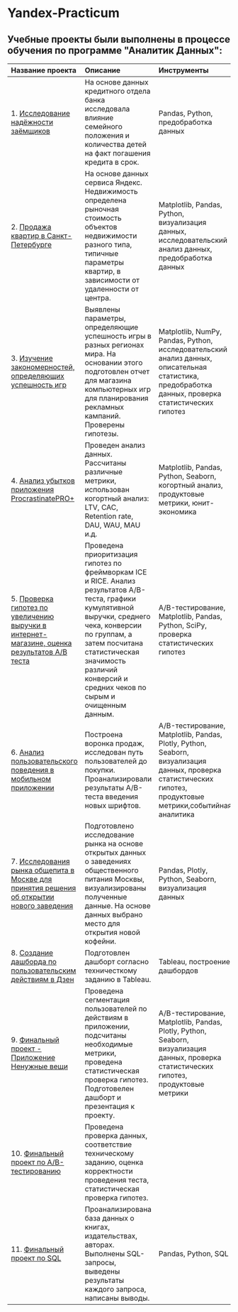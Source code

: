 # Yandex-Practicum

## Учебные проекты были выполнены в процессе обучения по программе "Аналитик Данных":

| Название проекта                        | Описание                                                                       | Инструменты                   |
| :----------------------------- | :---------------------------------------------------------------------------- | :----------------------- |
| 1. [Исследование надёжности заёмщиков](https://github.com/Aleksador/Yandex-Practicum/tree/main/Proect1/) | На основе данных кредитного отдела банка исследовала влияние семейного положения и количества детей на факт погашения кредита в срок. | Pandas, Python, предобработка данных |
| 2. [Продажа квартир в Санкт-Петербурге](https://github.com/Aleksador/Yandex-Practicum/tree/main/Proect2)| На основе данных сервиса Яндекс. Недвижимость определена рыночная стоимость объектов недвижимости разного типа, типичные параметры квартир, в зависимости от удаленности от центра.| Matplotlib, Pandas, Python, визуализация данных, исследовательский анализ данных, предобработка данных |
| 3. [Изучение закономерностей, определяющих успешность игр](https://github.com/Aleksador/Yandex-Practicum/tree/main/Computer_game_data_research) |Выявлены параметры, определяющие успешность игры в разных регионах мира. На основании этого подготовлен отчет для магазина компьютерных игр для планирования рекламных кампаний. Проверены гипотезы. | Matplotlib, NumPy, Pandas, Python, исследовательский анализ данных, описательная статистика, предобработка данных, проверка статистических гипотез |
| 4. [Анализ убытков приложения ProcrastinatePRO+](https://github.com/Aleksador/Yandex-Practicum/tree/main/Application_Loss_Analysis_ProcrastinatePRO)| Проведен анализ данных. Рассчитаны различные метрики, использован когортный анализ: LTV, CAC, Retention rate, DAU, WAU, MAU и.д.| Matplotlib, Pandas, Python, Seaborn, когортный анализ, продуктовые метрики, юнит-экономика |
| 5. [Проверка гипотез по увеличению выручки в интернет-магазине, оценка результатов A/B теста](https://github.com/Aleksador/Yandex-Practicum/tree/main/Testing_hypotheses_to_increase_revenue_in_the_online_store) | Проведена приоритизация гипотез по фреймворкам ICE и RICE. Анализ результатов A/B-теста, графики кумулятивной выручки, среднего чека, конверсии по группам, а затем посчитана статистическая значимость различий конверсий и средних чеков по сырым и очищенным данным. | A/B-тестирование, Matplotlib, Pandas, Python, SciPy, проверка статистических гипотез |
| 6. [Анализ пользовательского поведения в мобильном приложении](https://github.com/Aleksador/Yandex-Practicum/tree/main/Analysis_of_user_behavior_in_a_mobile_application) | Построена воронка продаж, исследован путь пользователей до покупки. Проанализировали результаты A/B-теста введения новых шрифтов. | A/B-тестирование, Matplotlib, Pandas, Plotly, Python, Seaborn, визуализация данных, проверка статистических гипотез, продуктовые метрики,событийная аналитика |
| 7. [Исследования рынка общепита в Москве для принятия решения об открытии нового заведения](https://github.com/Aleksador/Yandex-Practicum/tree/main/Research_of_the_catering_market_in_Moscow_to_make_a_decision_on_opening_a_new_institution) | Подготовлено исследование рынка на основе открытых данных о заведениях общественного питания Москвы, визуализированы полученные данные. На основе данных выбрано место для открытия новой кофейни. | Pandas, Plotly, Python, Seaborn, визуализация данных |
| 8. [Создание дашборда по пользовательским действиям в Дзен](https://github.com/Aleksador/Yandex-Practicum/tree/main/Proect12_%20Creating_a_dashboard_based_on_user_events_for_the_news_aggregator) | Подготовлен дашборт согласно техничесткому заданию в Tableau. | Tableau, построение дашбордов |
| 9. [Финальный проект - Приложение Ненужные вещи](https://github.com/Aleksador/Yandex-Practicum/tree/main/Final_proect) | Проведена сегментация пользователей по действиям в приложении, подсчитаны необходимые метрики, проведена статистическая проверка гипотез. Подготовелен дашборт и презентация к проекту. |A/B-тестирование, Matplotlib, Pandas, Plotly, Python, Seaborn, визуализация данных, проверка статистических гипотез, продуктовые метрики |
| 10. [Финальный проект по А/В-тестированию](https://github.com/Aleksador/Yandex-Practicum/tree/main/Final_proect_AB_test) | Проведена проверка данных, соответствие техническому заданию, оценка корректности проведения теста, статистическая проверка гипотез. |  |
| 11. [Финальный проект по SQL](https://github.com/Aleksador/Yandex-Practicum/tree/main/Final_proect_SQL) | Проанализирована база данных  о книгах, издательствах, авторах. Выполнены SQL-запросы, выведены результаты каждого запроса, написаны выводы. |Pandas, Python, SQL|
